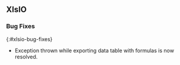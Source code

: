 ## XlsIO

### Bug Fixes
{:#xlsio-bug-fixes}

* Exception thrown while exporting data table with formulas is now resolved.